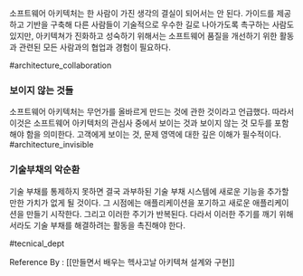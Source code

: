 
소프트웨어 아키텍처는 한 사람이 가진 생각의 결실이 되어서는 안 된다. 가이드를 제공하고 기반을 구축해 다른 사람들이 기술적으로 우수한 길로 나아가도록 촉구하는 사람도 있지만, 아키텍쳐가 진화하고 성숙하기 위해서는 소프트웨어 품질을 개선하기 위한 활동과 관련된 모든 사람과의 협업과 경험이 필요하다.

#architecture_collaboration 

### 보이지 않는 것들
소프트웨어 아키텍처는 무언가를 올바르게 만드는 것에 관한 것이라고 언급했다. 따라서 이것은 소프트웨어 아키텍처의 관심사 중에서 보이는 것과 보이지 않는 것 모두를 포함해야 함을 의미한다. 고객에게 보이는 것, 문제 영역에 대한 깊은 이해가 필수적이다.
#architecture_invisible  

### 기술부채의 악순환
기술 부채를 통제하지 못하면 결국 과부하된 기술 부채 시스템에 새로운 기능을 추가할 만한 가치가 없게 될 것이다. 그 시점에는 애플리케이션을 포기하고 새로운 애플리케이션을 만들기 시작한다. 그리고 이러한 주기가 반복된다. 다라서 이러한 주기를 깨기 위해서라도 기술 부채를 해결하려는 활동을 촉진해야 한다. 

#tecnical_dept


Reference By : [[만들면서 배우는 헥사고날 아키텍쳐 설계와 구현]]